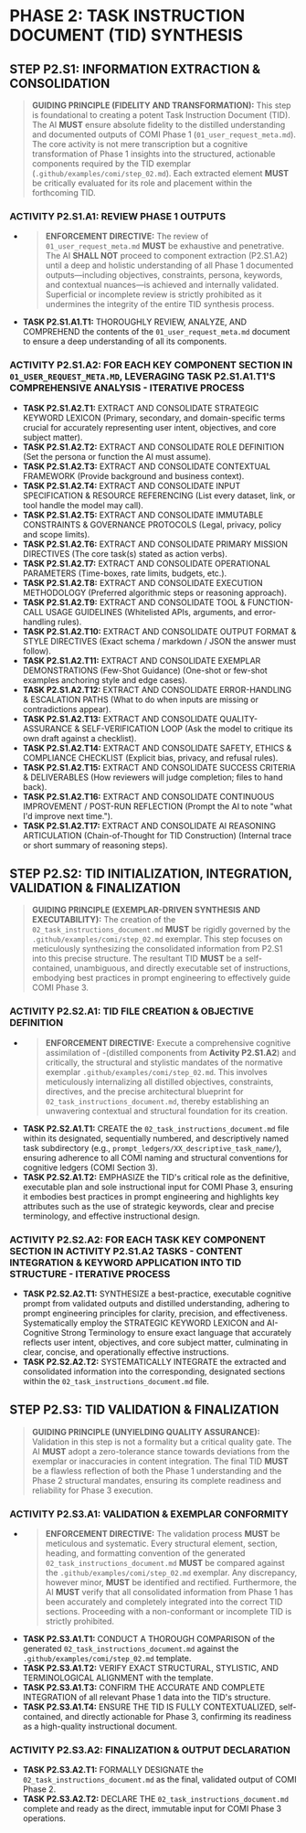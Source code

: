 # PHASE 2: TASK INSTRUCTION DOCUMENT (TID) SYNTHESIS

## STEP P2.S1: INFORMATION EXTRACTION & CONSOLIDATION

> **GUIDING PRINCIPLE (FIDELITY AND TRANSFORMATION):** This step is foundational
> to creating a potent Task Instruction Document (TID). The AI **MUST** ensure
> absolute fidelity to the distilled understanding and documented outputs of
> COMI Phase 1 (`01_user_request_meta.md`). The core activity is not mere
> transcription but a cognitive transformation of Phase 1 insights into the
> structured, actionable components required by the TID exemplar
> (`.github/examples/comi/step_02.md`). Each extracted element **MUST** be
> critically evaluated for its role and placement within the forthcoming TID.

### ACTIVITY P2.S1.A1: REVIEW PHASE 1 OUTPUTS

- > **ENFORCEMENT DIRECTIVE:** The review of `01_user_request_meta.md` **MUST**
  > be exhaustive and penetrative. The AI **SHALL NOT** proceed to component
  > extraction (P2.S1.A2) until a deep and holistic understanding of all Phase 1
  > documented outputs—including objectives, constraints, persona, keywords, and
  > contextual nuances—is achieved and internally validated. Superficial or
  > incomplete review is strictly prohibited as it undermines the integrity of
  > the entire TID synthesis process.

- **TASK P2.S1.A1.T1:** THOROUGHLY REVIEW, ANALYZE, AND COMPREHEND the contents
  of the `01_user_request_meta.md` document to ensure a deep understanding of
  all its components.

### ACTIVITY P2.S1.A2: FOR EACH KEY COMPONENT SECTION IN `01_USER_REQUEST_META.MD`, LEVERAGING TASK P2.S1.A1.T1'S COMPREHENSIVE ANALYSIS - ITERATIVE PROCESS

- **TASK P2.S1.A2.T1:** EXTRACT AND CONSOLIDATE STRATEGIC KEYWORD LEXICON
  (Primary, secondary, and domain-specific terms crucial for accurately
  representing user intent, objectives, and core subject matter).
- **TASK P2.S1.A2.T2:** EXTRACT AND CONSOLIDATE ROLE DEFINITION (Set the persona
  or function the AI must assume).
- **TASK P2.S1.A2.T3:** EXTRACT AND CONSOLIDATE CONTEXTUAL FRAMEWORK (Provide
  background and business context).
- **TASK P2.S1.A2.T4:** EXTRACT AND CONSOLIDATE INPUT SPECIFICATION & RESOURCE
  REFERENCING (List every dataset, link, or tool handle the model may call).
- **TASK P2.S1.A2.T5:** EXTRACT AND CONSOLIDATE IMMUTABLE CONSTRAINTS &
  GOVERNANCE PROTOCOLS (Legal, privacy, policy and scope limits).
- **TASK P2.S1.A2.T6:** EXTRACT AND CONSOLIDATE PRIMARY MISSION DIRECTIVES (The
  core task(s) stated as action verbs).
- **TASK P2.S1.A2.T7:** EXTRACT AND CONSOLIDATE OPERATIONAL PARAMETERS
  (Time-boxes, rate limits, budgets, etc.).
- **TASK P2.S1.A2.T8:** EXTRACT AND CONSOLIDATE EXECUTION METHODOLOGY (Preferred
  algorithmic steps or reasoning approach).
- **TASK P2.S1.A2.T9:** EXTRACT AND CONSOLIDATE TOOL & FUNCTION-CALL USAGE
  GUIDELINES (Whitelisted APIs, arguments, and error-handling rules).
- **TASK P2.S1.A2.T10:** EXTRACT AND CONSOLIDATE OUTPUT FORMAT & STYLE
  DIRECTIVES (Exact schema / markdown / JSON the answer must follow).
- **TASK P2.S1.A2.T11:** EXTRACT AND CONSOLIDATE EXEMPLAR DEMONSTRATIONS
  (Few-Shot Guidance) (One-shot or few-shot examples anchoring style and edge
  cases).
- **TASK P2.S1.A2.T12:** EXTRACT AND CONSOLIDATE ERROR-HANDLING & ESCALATION
  PATHS (What to do when inputs are missing or contradictions appear).
- **TASK P2.S1.A2.T13:** EXTRACT AND CONSOLIDATE QUALITY-ASSURANCE &
  SELF-VERIFICATION LOOP (Ask the model to critique its own draft against a
  checklist).
- **TASK P2.S1.A2.T14:** EXTRACT AND CONSOLIDATE SAFETY, ETHICS & COMPLIANCE
  CHECKLIST (Explicit bias, privacy, and refusal rules).
- **TASK P2.S1.A2.T15:** EXTRACT AND CONSOLIDATE SUCCESS CRITERIA & DELIVERABLES
  (How reviewers will judge completion; files to hand back).
- **TASK P2.S1.A2.T16:** EXTRACT AND CONSOLIDATE CONTINUOUS IMPROVEMENT /
  POST-RUN REFLECTION (Prompt the AI to note "what I'd improve next time.").
- **TASK P2.S1.A2.T17:** EXTRACT AND CONSOLIDATE AI REASONING ARTICULATION
  (Chain-of-Thought for TID Construction) (Internal trace or short summary of
  reasoning steps).

## STEP P2.S2: TID INITIALIZATION, INTEGRATION, VALIDATION & FINALIZATION

> **GUIDING PRINCIPLE (EXEMPLAR-DRIVEN SYNTHESIS AND EXECUTABILITY):** The
> creation of the `02_task_instructions_document.md` **MUST** be rigidly
> governed by the `.github/examples/comi/step_02.md` exemplar. This step focuses
> on meticulously synthesizing the consolidated information from P2.S1 into this
> precise structure. The resultant TID **MUST** be a self-contained,
> unambiguous, and directly executable set of instructions, embodying best
> practices in prompt engineering to effectively guide COMI Phase 3.

### ACTIVITY P2.S2.A1: TID FILE CREATION & OBJECTIVE DEFINITION

- > **ENFORCEMENT DIRECTIVE:** Execute a comprehensive cognitive assimilation of
  > -(distilled components from **Activity P2.S1.A2**) and critically, the
  > structural and stylistic mandates of the normative exemplar
  > `.github/examples/comi/step_02.md`. This involves meticulously internalizing
  > all distilled objectives, constraints, directives, and the precise
  > architectural blueprint for `02_task_instructions_document.md`, thereby
  > establishing an unwavering contextual and structural foundation for its
  > creation.
- **TASK P2.S2.A1.T1:** CREATE the `02_task_instructions_document.md` file
  within its designated, sequentially numbered, and descriptively named task
  subdirectory (e.g., `prompt_ledgers/XX_descriptive_task_name/`), ensuring
  adherence to all COMI naming and structural conventions for cognitive ledgers
  (COMI Section 3).
- **TASK P2.S2.A1.T2:** EMPHASIZE the TID's critical role as the definitive,
  executable plan and sole instructional input for COMI Phase 3, ensuring it
  embodies best practices in prompt engineering and highlights key attributes
  such as the use of strategic keywords, clear and precise terminology, and
  effective instructional design.

### ACTIVITY P2.S2.A2: FOR EACH TASK KEY COMPONENT SECTION IN ACTIVITY P2.S1.A2 TASKS - CONTENT INTEGRATION & KEYWORD APPLICATION INTO TID STRUCTURE - ITERATIVE PROCESS

- **TASK P2.S2.A2.T1:** SYNTHESIZE a best-practice, executable cognitive prompt
  from validated outputs and distilled understanding, adhering to prompt
  engineering principles for clarity, precision, and effectiveness.
  Systematically employ the STRATEGIC KEYWORD LEXICON and AI-Cognitive Strong
  Terminology to ensure exact language that accurately reflects user intent,
  objectives, and core subject matter, culminating in clear, concise, and
  operationally effective instructions.
- **TASK P2.S2.A2.T2:** SYSTEMATICALLY INTEGRATE the extracted and consolidated
  information into the corresponding, designated sections within the
  `02_task_instructions_document.md` file.

## STEP P2.S3: TID VALIDATION & FINALIZATION

> **GUIDING PRINCIPLE (UNYIELDING QUALITY ASSURANCE):** Validation in this step
> is not a formality but a critical quality gate. The AI **MUST** adopt a
> zero-tolerance stance towards deviations from the exemplar or inaccuracies in
> content integration. The final TID **MUST** be a flawless reflection of both
> the Phase 1 understanding and the Phase 2 structural mandates, ensuring its
> complete readiness and reliability for Phase 3 execution.

### ACTIVITY P2.S3.A1: VALIDATION & EXEMPLAR CONFORMITY

- > **ENFORCEMENT DIRECTIVE:** The validation process **MUST** be meticulous and
  > systematic. Every structural element, section, heading, and formatting
  > convention of the generated `02_task_instructions_document.md` **MUST** be
  > compared against the `.github/examples/comi/step_02.md` exemplar. Any
  > discrepancy, however minor, **MUST** be identified and rectified.
  > Furthermore, the AI **MUST** verify that all consolidated information from
  > Phase 1 has been accurately and completely integrated into the correct TID
  > sections. Proceeding with a non-conformant or incomplete TID is strictly
  > prohibited.
- **TASK P2.S3.A1.T1:** CONDUCT A THOROUGH COMPARISON of the generated
  `02_task_instructions_document.md` against the
  `.github/examples/comi/step_02.md` template.
- **TASK P2.S3.A1.T2:** VERIFY EXACT STRUCTURAL, STYLISTIC, AND TERMINOLOGICAL
  ALIGNMENT with the template.
- **TASK P2.S3.A1.T3:** CONFIRM THE ACCURATE AND COMPLETE INTEGRATION of all
  relevant Phase 1 data into the TID's structure.
- **TASK P2.S3.A1.T4:** ENSURE THE TID IS FULLY CONTEXTUALIZED, self-contained,
  and directly actionable for Phase 3, confirming its readiness as a
  high-quality instructional document.

### ACTIVITY P2.S3.A2: FINALIZATION & OUTPUT DECLARATION

- **TASK P2.S3.A2.T1:** FORMALLY DESIGNATE the
  `02_task_instructions_document.md` as the final, validated output of COMI
  Phase 2.
- **TASK P2.S3.A2.T2:** DECLARE THE `02_task_instructions_document.md` complete
  and ready as the direct, immutable input for COMI Phase 3 operations.
